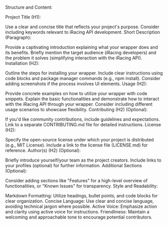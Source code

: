 Structure and Content:

Project Title (H1):

Use a clear and concise title that reflects your project's purpose.
Consider including keywords relevant to iRacing API development.
Short Description (Paragraph):

Provide a captivating introduction explaining what your wrapper does and its benefits.
Briefly mention the target audience (iRacing developers) and the problem it solves (simplifying interaction with the iRacing API).
Installation (H2):

Outline the steps for installing your wrapper.
Include clear instructions using code blocks and package manager commands (e.g., npm install).
Consider adding screenshots if the process involves UI elements.
Usage (H2):

Provide concrete examples on how to utilize your wrapper with code snippets.
Explain the basic functionalities and demonstrate how to interact with the iRacing API through your wrapper.
Consider including different usage scenarios to showcase flexibility.
Contributing (H2) (Optional):

If you'd like community contributions, include guidelines and expectations.
Link to a separate CONTRIBUTING.md file for detailed instructions.
License (H2):

Specify the open-source license under which your project is distributed (e.g., MIT License).
Include a link to the license file (LICENSE.md) for reference.
Author(s) (H2) (Optional):

Briefly introduce yourself/your team as the project creators.
Include links to your profiles (optional) for further information.
Additional Sections (Optional):

Consider adding sections like "Features" for a high-level overview of functionalities, or "Known Issues" for transparency.
Style and Readability:

Markdown Formatting: Utilize headings, bullet points, and code blocks for clear organization.
Concise Language: Use clear and concise language, avoiding technical jargon where possible.
Active Voice: Emphasize action and clarity using active voice for instructions.
Friendliness: Maintain a welcoming and approachable tone to encourage potential contributors.
